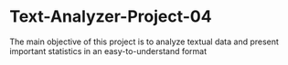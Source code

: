 # Text-Analyzer-Project-04
The main objective of this project is to analyze textual data and present important statistics in an easy-to-understand format
